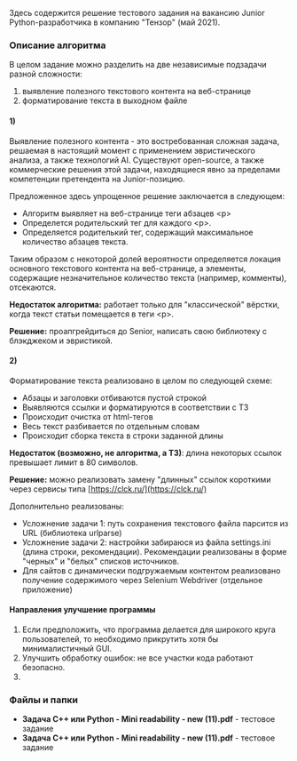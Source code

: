 Здесь содержится решение тестового задания на вакансию Junior Python-разработчика в компанию "Тензор" (май 2021).

### Описание алгоритма
В целом задание можно разделить на две независимые подзадачи разной сложности:
1) выявление полезного текстового контента на веб-странице
2) форматирование текста в выходном файле

#### 1)
Выявление полезного контента - это востребованная сложная задача, решаемая в настоящий момент с применением эвристического анализа, а также технологий AI.
Существуют open-source, а также коммерческие решения этой задачи, находящиеся явно за пределами компетенции претендента на Junior-позицию.

Предложенное здесь упрощенное решение заключается в следующем:
- Алгоритм выявляет на веб-странице теги абзацев \<p>
- Определется родительский тег для каждого \<p>.
- Определяется родителький тег, содержащий максимальное количество абзацев текста.

Таким образом с некоторой долей вероятности определяется локация основного текстового контента 
на веб-странице, а элементы, содержащие незначительное количество текста (например, комменты), отсекаются.

**Недостаток алгоритма:** работает только для "классической" вёрстки, когда текст статьи помещается в теги \<p>.

**Решение:** проапгрейдиться до Senior, написать свою библиотеку с блэкджеком и эвристикой.

#### 2)
Форматирование текста реализовано в целом по следующей схеме:
- Абзацы и заголовки отбиваются пустой строкой
- Выявляются ссылки и форматируются в соответствии с ТЗ
- Происходит очистка от html-тегов
- Весь текст разбивается по отдельным словам
- Происходит сборка текста в строки заданной длины

**Недостаток (возможно, не алгоритма, а ТЗ)**: длина некоторых ссылок превышает лимит в 80 символов.

**Решение:** можно реализовать замену "длинных" ссылок короткими через сервисы типа [https://clck.ru/](https://clck.ru/)

Дополнительно реализованы:
- Усложнение задачи 1: путь сохранения текстового файла парсится из URL (библиотека urlparse)
- Усложнение задачи 2: настройки забираюся из файла settings.ini (длина строки, рекомендации). Рекомендации реализованы в форме "черных" и "белых" списков источников.
- Для сайтов с динамически подгружаемым контентом реализовано получение содержимого через Selenium Webdriver (отдельное приложение)

#### Направления улучшение программы
1) Если предположить, что программа делается для широкого круга пользователей, то необходимо прикрутить хотя бы минималистичный GUI.
2) Улучшить обработку ошибок: не все участки кода работают безопасно.
3) 
### Файлы и папки
- **Задача C++ или Python - Mini readability - new (11).pdf** - тестовое задание
- **Задача C++ или Python - Mini readability - new (11).pdf** - тестовое задание
